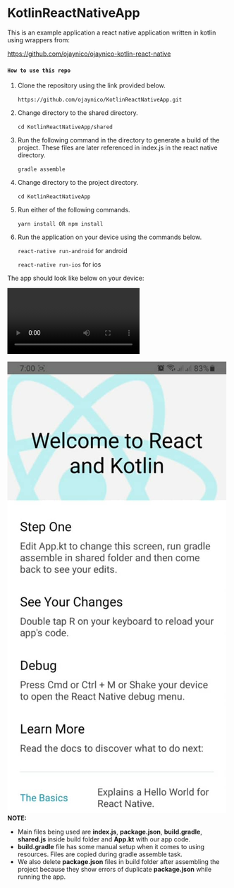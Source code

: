 # KotlinReactNativeApp

This is an example application a react native application written in kotlin using wrappers from:
 
https://github.com/ojaynico/ojaynico-kotlin-react-native

#### `How to use this repo`
1. Clone the repository using the link provided below.

    ``https://github.com/ojaynico/KotlinReactNativeApp.git``
2. Change directory to the shared directory.

    `cd KotlinReactNativeApp/shared`
3. Run the following command in the directory to generate a build of the project. These files are later referenced in index.js in the react native directory.

    `gradle assemble`
4. Change directory to the project directory.

    `cd KotlinReactNativeApp`
5. Run either of the following commands.

    `yarn install OR npm install`
6. Run the application on your device using the commands below.

    `react-native run-android` for android
    
    `react-native run-ios` for ios

The app should look like below on your device:

![](screenrecording.mp4)

![](screenshot.jpeg)
**NOTE:**
- Main files being used are **index.js**, **package.json**, **build.gradle**, **shared.js** inside build folder and **App.kt** with our app code.
- **build.gradle** file has some manual setup when it comes to using resources. Files are copied during gradle assemble task.
- We also delete **package.json** files in build folder after assembling the project because they show errors of duplicate **package.json** while running the app.

